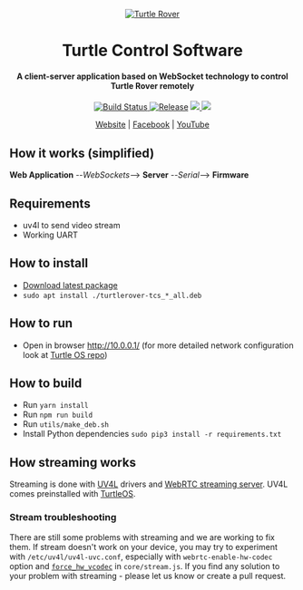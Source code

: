 <p align="center">
  <a href="http://turtlerover.com" alt="Turtle Rover"><img src="https://avatars3.githubusercontent.com/u/36553642?s=84&v=4" alt="Turtle Rover" /></a>
</p>
<h1 align="center">Turtle Control Software</h1>
<h4 align="center">A client-server application based on WebSocket technology to control Turtle Rover remotely
</h4>

<p align="center">
  <a href="https://travis-ci.org/TurtleRover/tcs">
    <img src="https://travis-ci.org/TurtleRover/tcs.svg?branch=master" alt="Build Status">
  </a>
  <a href="https://github.com/TurtleRover/tcs/releases">
    <img src="https://img.shields.io/github/release/TurtleRover/tcs.svg" alt="Release"></a>
  <a href="https://github.com/TurtleRover/tcs/blob/master/LICENSE">
      <img src="https://img.shields.io/github/license/TurtleRover/tcs.svg">
  </a>
  <a href="https://twitter.com/TurtleRover">
    <img src="https://img.shields.io/twitter/follow/TurtleRover.svg?style=social&label=Follow">
  </a>
</p>
<p align="center">
  <a href="http://turtlerover.com" alt="Website">Website</a> |
  <a href="https://www.facebook.com/TurtleRover/" alt="Facebook">Facebook</a> |
  <a href="https://www.youtube.com/channel/UCxukvEct3wP0S5FACa3uelA" alt="YouTube">YouTube</a>
</p>

## How it works (simplified)

**Web Application** --_WebSockets_--> **Server** --_Serial_--> **Firmware**

## Requirements
 * uv4l to send video stream
 * Working UART

## How to install
 * [Download latest package](https://github.com/TurtleRover/tcs/releases)
 * `sudo apt install ./turtlerover-tcs_*_all.deb`

## How to run
 * Open in browser http://10.0.0.1/ (for more detailed network configuration look at [Turtle OS repo](https://github.com/TurtleRover/turtleos))

## How to build
 * Run `yarn install`
 * Run `npm run build`
 * Run `utils/make_deb.sh`
 * Install Python dependencies `sudo pip3 install -r requirements.txt`

## How streaming works
Streaming is done with [UV4L](https://www.linux-projects.org/uv4l/) drivers and [WebRTC streaming server](https://www.linux-projects.org/uv4l/webrtc-extension/). UV4L comes preinstalled with [TurtleOS](https://github.com/TurtleRover/TurtleOS).
### Stream troubleshooting
There are still some problems with streaming and we are working to fix them. If stream doesn't work on your device, you may try to experiment with `/etc/uv4l/uv4l-uvc.conf`, especially with `webrtc-enable-hw-codec` option and [`force_hw_vcodec`](https://github.com/TurtleRover/tcs/blob/984120b8469f603650f3c6f979bfc96e2dcbbbde/client/src/js/core/stream.js#L72) in `core/stream.js`. If you find any solution to your problem with streaming - please let us know or create a pull request.
